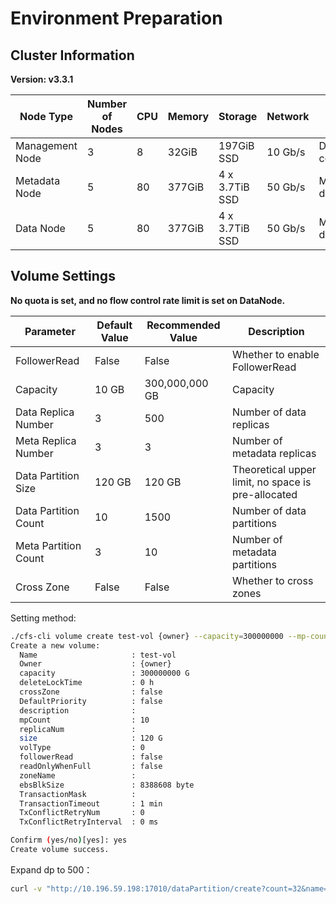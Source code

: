 # Environment Preparation

## Cluster Information

**Version: v3.3.1**

| Node Type       | Number of Nodes | CPU | Memory | Storage        | Network | Remarks          |
|-----------------|-----------------|-----|--------|----------------|---------|------------------|
| Management Node | 3               | 8   | 32GiB  | 197GiB SSD     | 10 Gb/s | Docker container |
| Metadata Node   | 5               | 80  | 377GiB | 4 x 3.7TiB SSD | 50 Gb/s | Mixed deployment |
| Data Node       | 5               | 80  | 377GiB | 4 x 3.7TiB SSD | 50 Gb/s | Mixed deployment |

## Volume Settings

**No quota is set, and no flow control rate limit is set on DataNode.**

| Parameter            | Default Value | Recommended Value | Description                                        |
|----------------------|---------------|-------------------|----------------------------------------------------|
| FollowerRead         | False         | False             | Whether to enable FollowerRead                     |
| Capacity             | 10 GB         | 300,000,000 GB    | Capacity                                           |
| Data Replica Number  | 3             | 500               | Number of data replicas                            |
| Meta Replica Number  | 3             | 3                 | Number of metadata replicas                        |
| Data Partition Size  | 120 GB        | 120 GB            | Theoretical upper limit, no space is pre-allocated |
| Data Partition Count | 10            | 1500              | Number of data partitions                          |
| Meta Partition Count | 3             | 10                | Number of metadata partitions                      |
| Cross Zone           | False         | False             | Whether to cross zones                             |

Setting method:

```bash
./cfs-cli volume create test-vol {owner} --capacity=300000000 --mp-count=10
Create a new volume:
  Name                     : test-vol
  Owner                    : {owner}
  capacity                 : 300000000 G
  deleteLockTime           : 0 h
  crossZone                : false
  DefaultPriority          : false
  description              : 
  mpCount                  : 10
  replicaNum               : 
  size                     : 120 G
  volType                  : 0
  followerRead             : false
  readOnlyWhenFull         : false
  zoneName                 : 
  ebsBlkSize               : 8388608 byte
  TransactionMask          : 
  TransactionTimeout       : 1 min
  TxConflictRetryNum       : 0
  TxConflictRetryInterval  : 0 ms

Confirm (yes/no)[yes]: yes
Create volume success.
```

Expand dp to 500：

```bash
curl -v "http://10.196.59.198:17010/dataPartition/create?count=32&name=test-vol"
```